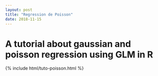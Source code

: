 ```yaml
---
layout: post
title: "Regression de Poisson"
date: 2018-11-15
---
```


# A tutorial about gaussian and poisson regression using GLM in R

{% include html/tuto-poisson.html %} 


